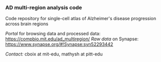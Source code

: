 ### AD multi-region analysis code
Code repository for single-cell atlas of Alzheimer's disease progression across brain regions

*Portal* for browsing data and processed data: https://compbio.mit.edu/ad_multiregion/
*Raw data* on Synapse: https://www.synapse.org/#!Synapse:syn52293442

*Contact:* cboix at mit-edu, mathysh at pitt-edu
